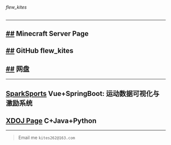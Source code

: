 ###### *flew_kites*

___

## [##](https://kites262.top/mc/) Minecraft Server Page

## [##](https://github.com/kites262/) GitHub flew_kites

## [##](http://kites262.top/rom/) 网盘

___

## [SparkSports](https://kites262.top/u/spark) Vue+SpringBoot: 运动数据可视化与激励系统

## [XDOJ Page](http://kites262.top/xdoj/) C+Java+Python

___

> Email me `kites262@163.com`